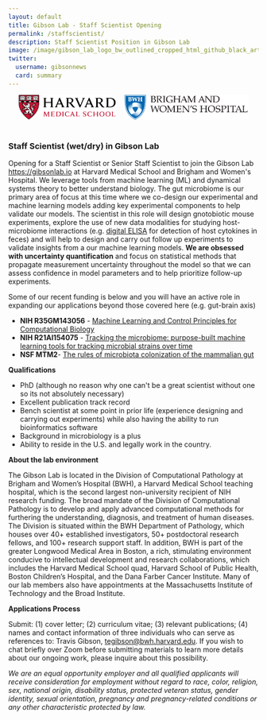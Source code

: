 ```yaml
---
layout: default
title: Gibson Lab - Staff Scientist Opening
permalink: /staffscientist/
description: Staff Scientist Position in Gibson Lab
image: /image/gibson_lab_logo_bw_outlined_cropped_html_github_black_artboard_1200_628-01.png
twitter:
  username: gibsonnews
  card: summary
---
```



<div style="align:center;text-align:center">

<img  src="/image/hmslogo.svg" alt="HMS Logo" height=50pt> &nbsp;&nbsp;
<img  src="/image/bwh-logo.svg" alt="BWH Logo" height=50pt> <br><br>

</div>

### Staff Scientist (wet/dry) in Gibson Lab

Opening for a Staff Scientist or Senior Staff Scientist to join the Gibson Lab <https://gibsonlab.io> at Harvard Medical School and Brigham and Women's Hospital. We leverage tools from machine learning (ML) and dynamical systems theory to better understand biology. The gut microbiome is our primary area of focus at this time where we co-design our experimental and machine learning models adding key experimental components to help validate our models. The scientist in this role will design gnotobiotic mouse experiments, explore the use of new data modalities for studying host-microbiome interactions (e.g. [digital ELISA](https://www.nature.com/articles/nbt.1641) for detection of host cytokines in feces) and will help to design and carry out follow up experiments to validate insights from a our machine learning models. **We are obsessed with uncertainty quantification** and focus on statistical methods that propagate measurement uncertainty throughout the model so that we can assess confidence in model parameters and to help prioritize follow-up experiments.

Some of our recent funding is below and you will have an active role in expanding our applications beyond those covered here (e.g. gut-brain axis)
- **NIH R35GM143056** - [Machine Learning and Control Principles for Computational Biology](/r35/)
- **NIH R21AI154075** - [Tracking the microbiome: purpose-built machine learning tools for tracking microbial strains over time](/r21_tracking/)
- **NSF MTM2**- [The rules of microbiota colonization of the mammalian gut](/nsf_rules/)

**Qualifications**
- PhD (although no reason why one can't be a great scientist without one so its not absolutely necessary)
- Excellent publication track record
- Bench scientist at some point in prior life (experience designing and carrying out experiments) while also having the ability to run bioinformatics software
- Background in microbiology is a plus
- Ability to reside in the U.S. and legally work in the country.

**About the lab environment**

The Gibson Lab is located in the Division of Computational Pathology at Brigham and Women’s Hospital (BWH), a Harvard Medical School teaching hospital, which is the second largest non-university recipient of NIH research funding. The broad mandate of the Division of Computational Pathology is to develop and apply advanced computational methods for furthering the understanding, diagnosis, and treatment of human diseases. The Division is situated within the BWH Department of Pathology, which houses over 40+ established investigators, 50+ postdoctoral research fellows, and 100+ research support staff. In addition, BWH is part of the greater Longwood Medical Area in Boston, a rich, stimulating environment conducive to intellectual development and research collaborations, which includes the Harvard Medical School quad, Harvard School of Public Health, Boston Children’s Hospital, and the Dana Farber Cancer Institute. Many of our lab members also have appointments at the Massachusetts Institute of Technology and the Broad Institute.

**Applications Process**

Submit: (1) cover letter; (2) curriculum vitae; (3) relevant publications; (4) names and contact information of three individuals who can serve as references to: Travis Gibson, tegibson@bwh.harvard.edu. If you wish to chat briefly over Zoom before submitting materials to learn more details about our ongoing work, please inquire about this possibility.

*We are an equal opportunity employer and all qualified applicants will receive consideration for employment without regard to race, color, religion, sex, national origin, disability status, protected veteran status, gender identity, sexual orientation, pregnancy and pregnancy-related conditions or any other characteristic protected by law.*
